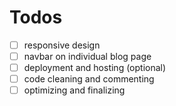 # Todos

- [ ] responsive design
- [ ] navbar on individual blog page
- [ ] deployment and hosting (optional)
- [ ] code cleaning and commenting
- [ ] optimizing and finalizing
